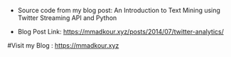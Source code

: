 * Source code from my blog post: An Introduction to Text Mining using Twitter Streaming API and Python

* Blog Post Link: https://mmadkour.xyz/posts/2014/07/twitter-analytics/

#Visit my Blog : https://mmadkour.xyz